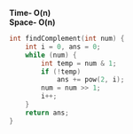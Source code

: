 **Time- O(n)**  
**Space- O(n)**
```cpp
int findComplement(int num) {
    int i = 0, ans = 0;
    while (num) {
        int temp = num & 1;
        if (!temp)
            ans += pow(2, i);
        num = num >> 1;
        i++;
    }
    return ans;
}
```